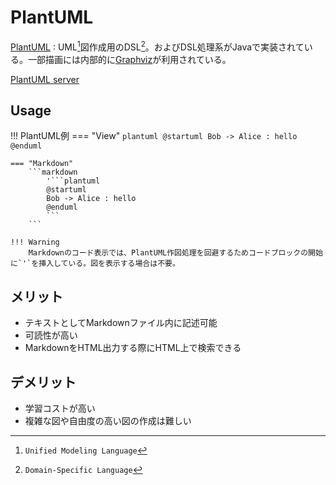 # PlantUML

[PlantUML](https://plantuml.com/)
:   UML[^1]図作成用のDSL[^2]。およびDSL処理系がJavaで実装されている。一部描画には内部的に[Graphviz](04.graphviz)が利用されている。

[PlantUML server]()

[^1]: `Unified Modeling Language`
[^2]: `Domain-Specific Language`

## Usage

!!! PlantUML例
    === "View"
        ```plantuml
        @startuml
        Bob -> Alice : hello
        @enduml
        ```


    === "Markdown"
        ```markdown
            '```plantuml
            @startuml
            Bob -> Alice : hello
            @enduml
            ```
        ```
    
    !!! Warning
        Markdownのコード表示では、PlantUML作図処理を回避するためコードブロックの開始に`'`を挿入している。図を表示する場合は不要。

## メリット

- テキストとしてMarkdownファイル内に記述可能
- 可読性が高い
- MarkdownをHTML出力する際にHTML上で検索できる

## デメリット

- 学習コストが高い
- 複雑な図や自由度の高い図の作成は難しい